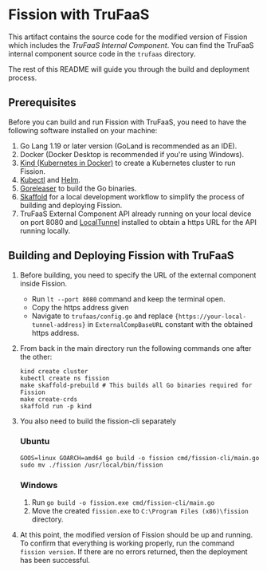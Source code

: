 # Fission with TruFaaS

This artifact contains the source code for the modified version of Fission which includes the *_TruFaaS Internal Component_*.
You can find the TruFaaS internal component source code in the ``trufaas`` directory.

The rest of this README will guide you through the build and deployment process.

## Prerequisites

Before you can build and run Fission with TruFaaS, you need to have the following software installed on your machine:

1. Go Lang 1.19 or later version (GoLand is recommended as an IDE).
2. Docker (Docker Desktop is recommended if you're using Windows).
3. [Kind (Kubernetes in Docker)](https://kind.sigs.k8s.io/) to create a Kubernetes cluster to run Fission.
4. [Kubectl](https://kubernetes.io/docs/tasks/tools/) and [Helm](https://helm.sh/).
5. [Goreleaser](https://goreleaser.com/install/) to build the Go binaries.
6. [Skaffold](https://skaffold.dev/docs/install/) for a local development workflow to simplify the process of building and deploying Fission.
7. TruFaaS External Component API already running on your local device on port 8080 and [LocalTunnel](https://theboroer.github.io/localtunnel-www/) installed to obtain a https URL for the API running locally.

## Building and Deploying Fission with TruFaaS

1. Before building, you need to specify the URL of the external component inside Fission.
      - Run ```lt --port 8080``` command and keep the terminal open.
      - Copy the https address given 
      - Navigate to `trufaas/config.go` and replace ```{https://your-local-tunnel-address}``` in ```ExternalCompBaseURL``` constant with the obtained https address.


2. From back in the main directory run the following commands one after the other:
    ```
    kind create cluster
    kubectl create ns fission
    make skaffold-prebuild # This builds all Go binaries required for Fission
    make create-crds
    skaffold run -p kind
    ```

3. You also need to build the fission-cli separately
   ### Ubuntu
    ```
    GOOS=linux GOARCH=amd64 go build -o fission cmd/fission-cli/main.go
    sudo mv ./fission /usr/local/bin/fission
    ```
   ### Windows
     1. Run ```go build -o fission.exe cmd/fission-cli/main.go```
     2. Move the created `fission.exe` to `C:\Program Files (x86)\fission` directory.


4. At this point, the modified version of Fission should be up and running. 
To confirm that everything is working properly, run the command ```fission version```. 
If there are no errors returned, then the deployment has been successful.
